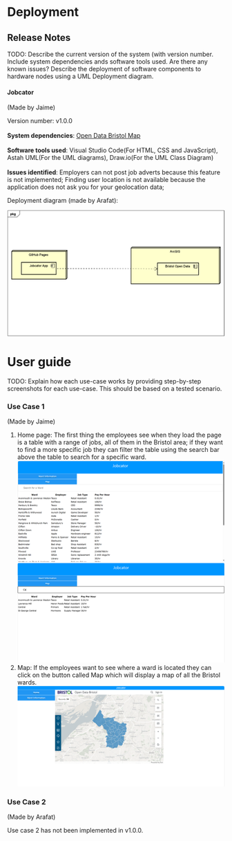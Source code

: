 # Deployment

## Release Notes
TODO: Describe the current version of the system (with version number. Include system dependencies ands software tools used.
Are there any known issues? 
Describe the deployment of software components to hardware nodes using a UML Deployment diagram.
#### Jobcator
(Made by Jaime)

Version number: v1.0.0
<br><br><b>System dependencies</b>: [Open Data Bristol Map](https://arcg.is/08yDOj0)
<br><br><b>Software tools used</b>: Visual Studio Code(For HTML, CSS and JavaScript), Astah UML(For the UML diagrams), Draw.io(For the UML Class Diagram)
<br><br><b>Issues identified</b>: Employers can not post job adverts because this feature is not implemented; Finding user location is not available because the application does not ask you for your geolocation data; 

Deployment diagram (made by Arafat):

![Insert Deployment diagram here](images/Deployment_Diagram.png)

# User guide
TODO: Explain how each use-case works by providing step-by-step screenshots for each use-case. This should be based on a tested scenario.

### Use Case 1
(Made by Jaime)

1. Home page: The first thing the employees see when they load the page is a table with a range of jobs, all of them in the Bristol area; if they want to find a more specific job they can filter the table using the search bar above the table to search for a specific ward.
![Insert Jobcator_home](images/Jobcator_home.png) 
![Insert Jobcator_home_search](images/Jobcator_home_search.png)
2. Map: If the employees want to see where a ward is located they can click on the button called Map which will display a map of all the Bristol wards.
![Insert Jobcator_map](images/Jobcator_map.png)

### Use Case 2
(Made by Arafat)

Use case 2 has not been implemented in v1.0.0.
